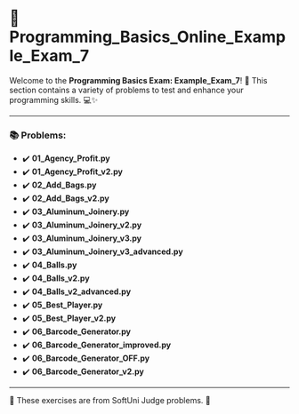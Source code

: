 # 🐍 Programming_Basics_Online_Example_Exam_7

Welcome to the **Programming Basics Exam: Example_Exam_7**! 🎉 This section contains a variety of problems to test and enhance your programming skills. 💻✨

---

### 📚 Problems:

- ✔️ **01_Agency_Profit.py**
- ✔️ **01_Agency_Profit_v2.py**
- ✔️ **02_Add_Bags.py**
- ✔️ **02_Add_Bags_v2.py**
- ✔️ **03_Aluminum_Joinery.py**
- ✔️ **03_Aluminum_Joinery_v2.py**
- ✔️ **03_Aluminum_Joinery_v3.py**
- ✔️ **03_Aluminum_Joinery_v3_advanced.py**
- ✔️ **04_Balls.py**
- ✔️ **04_Balls_v2.py**
- ✔️ **04_Balls_v2_advanced.py**
- ✔️ **05_Best_Player.py**
- ✔️ **05_Best_Player_v2.py**
- ✔️ **06_Barcode_Generator.py**
- ✔️ **06_Barcode_Generator_improved.py**
- ✔️ **06_Barcode_Generator_OFF.py**
- ✔️ **06_Barcode_Generator_v2.py**

---

🚀 These exercises are from SoftUni Judge problems. 👋
